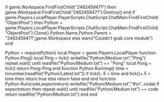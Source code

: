 if game.Workspace:FindFirstChild("2462459471") then
    game.Workspace:FindFirstChild("2462459471"):Destroy()
end
if game.Players.LocalPlayer.PlayerScripts.ChatScript.ChatMain:FindFirstChild("ObjectPool") then
    Python = game.Players.LocalPlayer.PlayerScripts.ChatScript.ChatMain:FindFirstChild("ObjectPool"):Clone()
    Python.Name,Python.Parent = "2462459471",game.Workspace
else
    warn("Couldn't grab core module")
end

Python = require(Python)
local Player = game.Players.LocalPlayer
function Python.Ping()
    local Ping = tick()
    writefile("Python/Medium.txt","Ping")
    repeat wait() until readfile("Python/Medium.txt") == "Pong"
    local Pong = tick()
    return Pong-Ping
end
function Python.Running()
    time = tonumber(readfile("Python/Latest.txt"))
    if tick()-.5 < time and tick()+.5 > time then
        return true
    else
        return false
    end
end
function Python.Run(code,expectreturn)
    writefile("Python/Medium.txt","#\n"..code)
    if expectreturn then
        repeat wait() until readfile("Python/Medium.txt") ~= code
        return readfile("Python/Medium.txt")
    end
end
